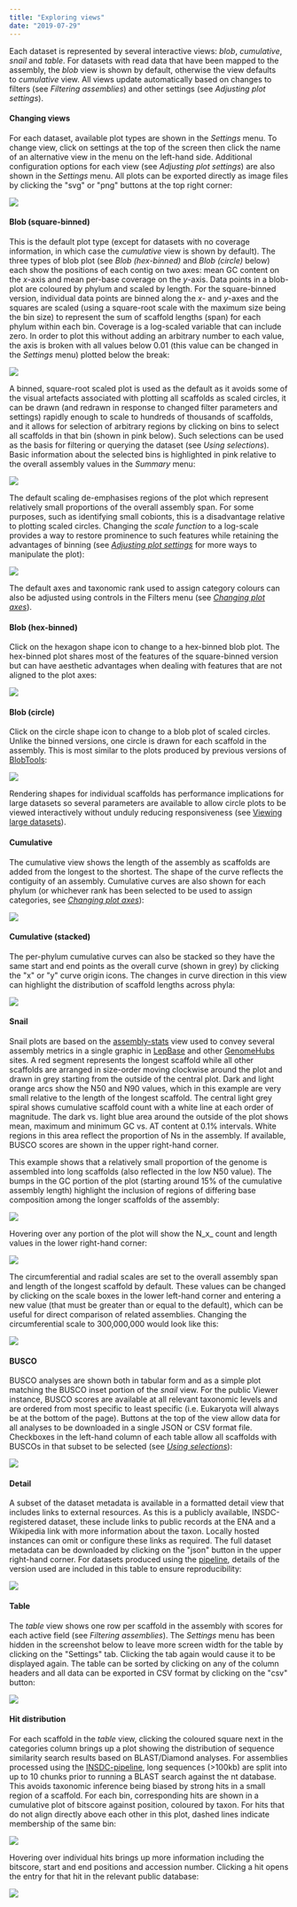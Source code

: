 ```yaml
---
title: "Exploring views"
date: "2019-07-29"
---
```


Each dataset is represented by several interactive views: _blob_, _cumulative_, _snail_ and _table_. For datasets with read data that have been mapped to the assembly, the _blob_ view is shown by default, otherwise the view defaults to _cumulative_ view. All views update automatically based on changes to filters (see _Filtering assemblies_) and other settings (see _Adjusting plot settings_). 

#### Changing views

For each dataset, available plot types are shown in the _Settings_ menu. To change view, click on settings at the top of the screen then click the name of an alternative view in the menu on the left-hand side. Additional configuration options for each view (see _Adjusting plot settings_) are also shown in the _Settings_ menu. All plots can be exported directly as image files by clicking the "svg" or "png" buttons at the top right corner:

![](images/Screenshot-2019-07-30-at-09.02.4-1024x831.jpg)

#### Blob (square-binned)

This is the default plot type (except for datasets with no coverage information, in which case the _cumulative_ view is shown by default). The three types of blob plot (see _Blob (hex-binned)_ and _Blob (circle)_ below) each show the positions of each contig on two axes: mean GC content on the _x_\-axis and mean per-base coverage on the _y_\-axis. Data points in a blob-plot are coloured by phylum and scaled by length. For the square-binned version, individual data points are binned along the _x_\- and _y_\-axes and the squares are scaled (using a square-root scale with the maximum size being the bin size) to represent the sum of scaffold lengths (span) for each phylum within each bin. Coverage is a log-scaled variable that can include zero. In order to plot this without adding an arbitrary number to each value, the axis is broken with all values below 0.01 (this value can be changed in the _Settings_ menu) plotted below the break:

![](images/ACVV01.blob_.square-1024x1024.png)

A binned, square-root scaled plot is used as the default as it avoids some of the visual artefacts associated with plotting all scaffolds as scaled circles, it can be drawn (and redrawn in response to changed filter parameters and settings) rapidly enough to scale to hundreds of thousands of scaffolds, and it allows for selection of arbitrary regions by clicking on bins to select all scaffolds in that bin (shown in pink below). Such selections can be used as the basis for filtering or querying the dataset (see _Using selections_). Basic information about the selected bins is highlighted in pink relative to the overall assembly values in the _Summary_ menu:

![](images/Screenshot-2019-07-30-at-09.49.1-1024x831.jpg)

The default scaling de-emphasises regions of the plot which represent relatively small proportions of the overall assembly span. For some purposes, such as identifying small cobionts, this is a disadvantage relative to plotting scaled circles. Changing the _scale function_ to a log-scale provides a way to restore prominence to such features while retaining the advantages of binning (see _[Adjusting plot settings](https://blobtoolkit.genomehubs.org/btk-viewer/viewer-tutorials/adjusting-plot-settings/)_ for more ways to manipulate the plot):

![](images/Screenshot-2019-07-30-at-09.43.36-1024x823.jpg)

The default axes and taxonomic rank used to assign category colours can also be adjusted using controls in the Filters menu (see _[Changing plot axes](https://blobtoolkit.genomehubs.org/btk-viewer/viewer-tutorials/changing-plot-axes/)_).

#### Blob (hex-binned)

Click on the hexagon shape icon to change to a hex-binned blob plot. The hex-binned plot shares most of the features of the square-binned version but can have aesthetic advantages when dealing with features that are not aligned to the plot axes:

![](images/Screenshot-2019-07-30-at-10.04.08-1024x831.jpg)

#### Blob (circle)

Click on the circle shape icon to change to a blob plot of scaled circles. Unlike the binned versions, one circle is drawn for each scaffold in the assembly. This is most similar to the plots produced by previous versions of [BlobTools](https://github.com/DRL/blobtools):

![](images/Screenshot-2019-07-30-at-10.04.16-1024x831.jpg)

Rendering shapes for individual scaffolds has performance implications for large datasets so several parameters are available to allow circle plots to be viewed interactively without unduly reducing responsiveness (see [Viewing large datasets](https://blobtoolkit.genomehubs.org/btk-viewer/viewer-tutorials/viewing-large-datasets/)).

#### Cumulative

The cumulative view shows the length of the assembly as scaffolds are added from the longest to the shortest. The shape of the curve reflects the contiguity of an assembly. Cumulative curves are also shown for each phylum (or whichever rank has been selected to be used to assign categories, see _[Changing plot axes](https://blobtoolkit.genomehubs.org/btk-viewer/viewer-tutorials/changing-plot-axes/)_):

![](images/Screenshot-2019-07-30-at-10.04.43-1024x831.jpg)

#### Cumulative (stacked)

The per-phylum cumulative curves can also be stacked so they have the same start and end points as the overall curve (shown in grey) by clicking the "x" or "y" curve origin icons. The changes in curve direction in this view can highlight the distribution of scaffold lengths across phyla:

![](images/Screenshot-2019-07-30-at-10.04.54-1024x831.jpg)

#### Snail

Snail plots are based on the [assembly-stats](https://zenodo.org/badge/latestdoi/20772/rjchallis/assembly-stats) view used to convey several assembly metrics in a single graphic in [LepBase](http://lepbase.org) and other [GenomeHubs](https://genomehubs.org) sites. A red segment represents the longest scaffold while all other scaffolds are arranged in size-order moving clockwise around the plot and drawn in grey starting from the outside of the central plot. Dark and light orange arcs show the N50 and N90 values, which in this example are very small relative to the length of the longest scaffold. The central light grey spiral shows cumulative scaffold count with a white line at each order of magnitude. The dark vs. light blue area around the outside of the plot shows mean, maximum and minimum GC vs. AT content at 0.1% intervals. White regions in this area reflect the proportion of Ns in the assembly. If available, BUSCO scores are shown in the upper right-hand corner.

This example shows that a relatively small proportion of the genome is assembled into long scaffolds (also reflected in the low N50 value). The bumps in the GC portion of the plot (starting around 15% of the cumulative assembly length) highlight the inclusion of regions of differing base composition among the longer scaffolds of the assembly:

![](images/Screenshot-2019-07-30-at-10.05.32-1024x831.jpg)

Hovering over any portion of the plot will show the N_x_ count and length values in the lower right-hand corner:

![](images/Screenshot-2019-07-30-at-11.23.33-1-1024x831.jpg)

The circumferential and radial scales are set to the overall assembly span and length of the longest scaffold by default. These values can be changed by clicking on the scale boxes in the lower left-hand corner and entering a new value (that must be greater than or equal to the default), which can be useful for direct comparison of related assemblies. Changing the circumferential scale to 300,000,000 would look like this:

![](images/Screenshot-2019-07-30-at-11.24.32-1024x831.jpg)

#### BUSCO

BUSCO analyses are shown both in tabular form and as a simple plot matching the BUSCO inset portion of the _snail_ view. For the public Viewer instance, BUSCO scores are available at all relevant taxonomic levels and are ordered from most specific to least specific (i.e. Eukaryota will always be at the bottom of the page). Buttons at the top of the view allow data for all analyses to be downloaded in a single JSON or CSV format file. Checkboxes in the left-hand column of each table allow all scaffolds with BUSCOs in that subset to be selected (see _[Using selections](https://blobtoolkit.genomehubs.org/btk-viewer/viewer-tutorials/using-selections/)_):

![](images/Screenshot-2019-07-30-at-10.05.07-1024x831.jpg)

#### Detail

A subset of the dataset metadata is available in a formatted detail view that includes links to external resources. As this is a publicly available, INSDC-registered dataset, these include links to public records at the ENA and a Wikipedia link with more information about the taxon. Locally hosted instances can omit or configure these links as required. The full dataset metadata can be downloaded by clicking on the "json" button in the upper right-hand corner. For datasets produced using the [pipeline](https://blobtoolkit.genomehubs.org/pipeline/), details of the version used are included in this table to ensure reproducibility:

![](images/Screenshot-2019-07-30-at-10.05.21-1024x831.jpg)

#### Table

The _table_ view shows one row per scaffold in the assembly with scores for each active field (see _Filtering assemblies_). The _Settings_ menu has been hidden in the screenshot below to leave more screen width for the table by clicking on the "Settings" tab. Clicking the tab again would cause it to be displayed again. The table can be sorted by clicking on any of the column headers and all data can be exported in CSV format by clicking on the "csv" button:

![](images/Screenshot-2019-07-29-at-16.27.3-1024x831.jpg)

#### Hit distribution

For each scaffold in the _table_ view, clicking the coloured square next in the categories column brings up a plot showing the distribution of sequence similarity search results based on BLAST/Diamond analyses. For assemblies processed using the [INSDC-pipeline](https://blobtoolkit.genomehubs.org/pipeline/), long sequences (>100kb) are split into up to 10 chunks prior to running a BLAST search against the nt database. This avoids taxonomic inference being biased by strong hits in a small region of a scaffold. For each bin, corresponding hits are shown in a cumulative plot of bitscore against position, coloured by taxon. For hits that do not align directly above each other in this plot, dashed lines indicate membership of the same bin:

![](images/Screenshot-2019-07-29-at-16.33.15-1024x345.png)

Hovering over individual hits brings up more information including the bitscore, start and end positions and accession number. Clicking a hit opens the entry for that hit in the relevant public database:

![](images/Screenshot-2019-07-29-at-16.38.42-copy-1024x345.jpg)

